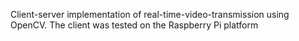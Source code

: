 Client-server implementation of real-time-video-transmission using OpenCV.
The client was tested on the Raspberry Pi platform

